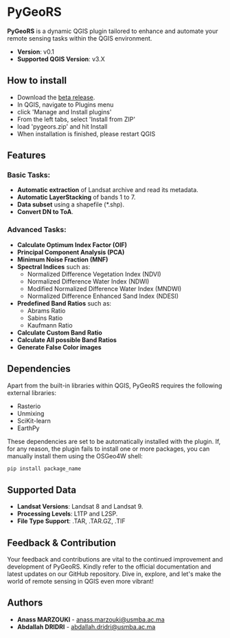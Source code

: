 # PyGeoRS

**PyGeoRS** is a dynamic QGIS plugin tailored to enhance and automate your remote sensing tasks within the QGIS environment.

- **Version**: v0.1
- **Supported QGIS Version**: v3.X
## How to install
- Download the [beta release](https://github.com/AnassMarzouki/PyGeoRS/releases/download/v0.1/pygeors.zip).
- In QGIS, navigate to Plugins menu
- click 'Manage and Install plugins'
- From the left tabs, select 'Install from ZIP'
- load 'pygeors.zip' and hit Install
- When installation is finished, please restart QGIS

## Features

### Basic Tasks:
- **Automatic extraction** of Landsat archive and read its metadata.
- **Automatic LayerStacking** of bands 1 to 7.
- **Data subset** using a shapefile (*.shp).
- **Convert DN to ToA**.
  
### Advanced Tasks:
- **Calculate Optimum Index Factor (OIF)**
- **Principal Component Analysis (PCA)**
- **Minimum Noise Fraction (MNF)**
- **Spectral Indices** such as:
  - Normalized Difference Vegetation Index (NDVI)
  - Normalized Difference Water Index (NDWI)
  - Modified Normalized Difference Water Index (MNDWI)
  - Normalized Difference Enhanced Sand Index (NDESI)
- **Predefined Band Ratios** such as:
  - Abrams Ratio
  - Sabins Ratio
  - Kaufmann Ratio
- **Calculate Custom Band Ratio**
- **Calculate All possible Band Ratios**
- **Generate False Color images**

## Dependencies

Apart from the built-in libraries within QGIS, PyGeoRS requires the following external libraries:

- Rasterio
- Unmixing
- SciKit-learn
- EarthPy

These dependencies are set to be automatically installed with the plugin. If, for any reason, the plugin fails to install one or more packages, you can manually install them using the OSGeo4W shell:

```bash
pip install package_name
```

## Supported Data

- **Landsat Versions**: Landsat 8 and Landsat 9.
- **Processing Levels**: L1TP and L2SP.
- **File Type Support**: .TAR, .TAR.GZ, .TIF

## Feedback & Contribution

Your feedback and contributions are vital to the continued improvement and development of PyGeoRS. Kindly refer to the official documentation and latest updates on our GitHub repository. Dive in, explore, and let's make the world of remote sensing in QGIS even more vibrant!

## Authors
- **Anass MARZOUKI** - anass.marzouki@usmba.ac.ma
- **Abdallah DRIDRI** - abdallah.dridri@usmba.ac.ma
